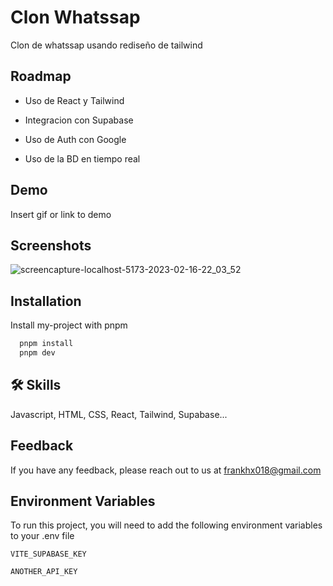 # Clon Whatssap 
Clon de whatssap usando rediseño de tailwind



## Roadmap

- Uso de React y Tailwind

- Integracion con Supabase

- Uso de Auth con Google

- Uso de la BD en tiempo real 




## Demo

Insert gif or link to demo


## Screenshots

![screencapture-localhost-5173-2023-02-16-22_03_52](https://user-images.githubusercontent.com/92962731/219546411-d17bea43-ece6-4e34-8be8-c93768c84485.png)


## Installation

Install my-project with pnpm

```bash
  pnpm install 
  pnpm dev
```
    
## 🛠 Skills
Javascript, HTML, CSS, React, Tailwind, Supabase...


## Feedback

If you have any feedback, please reach out to us at frankhx018@gmail.com


## Environment Variables

To run this project, you will need to add the following environment variables to your .env file

`VITE_SUPABASE_KEY`

`ANOTHER_API_KEY`




